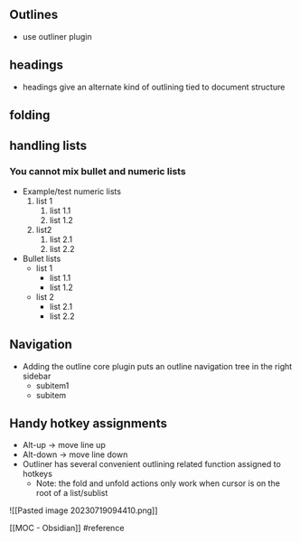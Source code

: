 ## Outlines
- use outliner plugin
## headings
- headings give an alternate kind of outlining tied to document structure

## folding

## handling lists
### You cannot mix bullet and numeric lists
- Example/test numeric lists
	1. list 1
		1. list 1.1
		2. list 1.2
	2. list2
		1. list 2.1
		2. list 2.2
- Bullet lists
	- list 1
		- list 1.1
		- list 1.2
	- list 2
		- list 2.1
		- list 2.2

## Navigation
* Adding the outline core plugin puts an outline navigation tree in the right sidebar
	* subitem1
	* subitem

## Handy hotkey assignments
- Alt-up -> move line up
- Alt-down -> move line down
- Outliner has several convenient outlining related function assigned to hotkeys
	- Note: the fold and unfold actions only work when cursor is on the root of a list/sublist




![[Pasted image 20230719094410.png]]

[[MOC - Obsidian]] #reference 